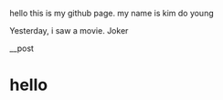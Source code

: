 hello this is my github page.
my name is kim do young 

Yesterday, i saw a movie. Joker


__post
# hello

